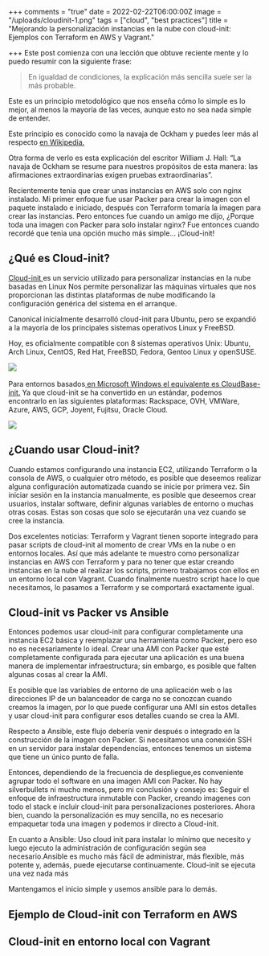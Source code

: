+++
comments = "true"
date = 2022-02-22T06:00:00Z
image = "/uploads/cloudinit-1.png"
tags = ["cloud", "best practices"]
title = "Mejorando la personalización instancias en la nube con cloud-init: Ejemplos con Terraform en AWS y Vagrant."

+++
Este post comienza con una lección que obtuve reciente mente y lo puedo resumir con la siguiente frase:

> En igualdad de condiciones, la explicación más sencilla suele ser la más probable.

Este es un principio metodológico que nos enseña cómo lo simple es lo mejor, al menos la mayoría de las veces, aunque esto no sea nada simple de entender.

Este principio es conocido como la navaja de Ockham y puedes leer más al respecto [ en Wikipedia.](https://es.wikipedia.org/wiki/Navaja_de_Ockham)

Otra forma de verlo es esta explicación del escritor William J. Hall: “La navaja de Ockham se resume para nuestros propósitos de esta manera: las afirmaciones extraordinarias exigen pruebas extraordinarias”.

Recientemente tenia que crear unas instancias en AWS solo con nginx instalado. Mi primer enfoque fue usar Packer para crear la imagen con el paquete instalado e iniciado, después con Terraform tomaría la imagen para crear las instancias. Pero entonces fue cuando un amigo me dijo, ¿Porque toda una imagen con Packer para solo instalar nginx? Fue entonces cuando recordé que tenia una opción mucho más simple... ¡Cloud-init!

## ¿Qué es Cloud-init?

[Cloud-init ](https://cloud-init.io/)es un servicio utilizado para personalizar instancias en la nube basadas en Linux Nos permite personalizar las máquinas virtuales que nos proporcionan las distintas plataformas de nube modificando la configuración genérica del sistema  en el arranque.

Canonical inicialmente desarrolló cloud-init para Ubuntu, pero se expandió a la mayoría de los principales sistemas operativos Linux y FreeBSD. 

Hoy, es oficialmente compatible con 8 sistemas operativos Unix: Ubuntu, Arch Linux, CentOS, Red Hat, FreeBSD, Fedora, Gentoo Linux y openSUSE.

![](/uploads/distros.png) ​

Para entornos basados[ en Microsoft Windows el equivalente es CloudBase-init.](https://cloudbase.it/cloudbase-init/)  Ya que cloud-init se ha convertido en un estándar, podemos encontrarlo en las siguientes plataformas: Rackspace, OVH, VMWare, Azure, AWS, GCP, Joyent, Fujitsu, Oracle Cloud.

![](/uploads/providers.png)

## ¿Cuando usar Cloud-init?

Cuando estamos configurando una instancia EC2, utilizando Terraform o la consola de AWS, o cualquier otro método, es posible que deseemos realizar alguna configuración automatizada cuando se inicie por primera vez. Sin iniciar sesión en la instancia manualmente, es posible que deseemos crear usuarios, instalar software, definir algunas variables de entorno o muchas otras cosas. Estas son cosas que solo se ejecutarán una vez cuando se cree la instancia.

Dos excelentes noticias: Terraform y Vagrant tienen soporte integrado para pasar scripts de cloud-init al momento de crear VMs en la nube o en entornos locales. Así que más adelante te muestro como personalizar instancias en AWS con Terraform y para no tener que estar creando instancias en la nube al realizar los scripts, primero trabajamos con ellos en un entorno local con Vagrant. Cuando finalmente nuestro script hace lo que necesitamos, lo pasamos a Terraform y se comportará exactamente igual.

## Cloud-init vs Packer vs Ansible

Entonces podemos usar cloud-init para configurar completamente una instancia EC2 básica y reemplazar una herramienta como Packer, pero eso no es necesariamente lo ideal. Crear una AMI con Packer que esté completamente configurada para ejecutar una aplicación es una buena manera de implementar  infraestructura; sin embargo, es posible que falten algunas cosas al crear la AMI. 

Es posible que las variables de entorno de una aplicación web o las direcciones IP de un balanceador de carga no se conozcan cuando creamos la imagen, por lo que puede configurar una AMI sin estos detalles y usar cloud-init para configurar esos detalles cuando se crea la AMI.

Respecto a Ansible, este flujo debería venir después o integrado en la construcción de la imagen con Packer.  Si necesitamos una conexión SSH en un servidor para instalar dependencias, entonces tenemos un sistema que  tiene un único punto de falla.

Entonces, dependiendo de la frecuencia de despliegue,es conveniente agrupar todo el software en una imagen AMI con Packer. No hay silverbullets ni mucho menos, pero mi conclusión y consejo es: Seguir el enfoque de infraestructura inmutable con Packer, creando imagenes con todo el stack e incluir cloud-init para personalizaciones posteriores. Ahora bien, cuando la personalización es muy sencilla, no es necesario empaquetar toda una imagen y podemos ir directo a Cloud-init.

En cuanto a Ansible: Uso cloud init para instalar lo mínimo que necesito y luego ejecuto la administración de configuración según sea necesario.Ansible es mucho más fácil de administrar, más flexible, más potente y, además, puede ejecutarse continuamente. Cloud-init se ejecuta una vez  nada más

Mantengamos el inicio simple  y usemos ansible para lo demás. 

## Ejemplo de Cloud-init con Terraform en AWS

## Cloud-init en entorno local con Vagrant 